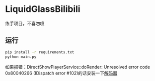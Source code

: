 # LiquidGlassBilibili

练手项目，不喜勿喷

## 运行
```bash
pip install -r requirements.txt
python main.py
```
如果报错：DirectShowPlayerService::doRender: Unresolved error code 0x80040266 (IDispatch error #102)的话安装一下[解码器](https://github.com/Nevcairiel/LAVFilters/releases)

